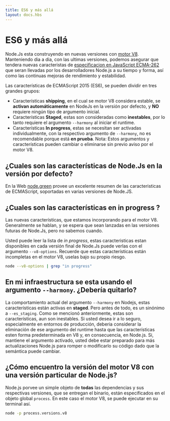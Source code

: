 ```yaml
---
title: ES6 y más allá
layout: docs.hbs
---
```

# ES6 y más allá

Node.Js esta construyendo en nuevas versiones con [motor V8](https://developers.google.com/v8/). Manteniendo dia a dia, con las ultimas versiones, podemos asegurar que tendera nuevas caracteristas de [especificacion en JavaScript ECMA-262 ](http://www.ecma-international.org/publications/standards/Ecma-262.htm) que seran llevadas por los desarrolladores Node.js a su tiempo y forma, así como las continuas mejoras de rendimiento y estabilidad.

Las características de ECMAScript 2015 (ES6), se pueden dividir en tres grandes grupos:

* Características **shipping**, en el cual se motor V8 considera estable, se **activan automáticamente** en NodeJs en la versión por defecto, y **NO** requiere ningún tipo de argumento inicial.
* Características **Staged**, estas son consideradas como **inestables**, por lo tanto requiere el argumento `--harmony` al iniciar el runtime.
* Características **In progress**, estas se necesitan ser activadas individualmente, con la respectivo argumento de `--harmony`, no es recomendable porque está **en prueba**. Nota: Estos argumentos y características pueden cambiar o eliminarse sin previo aviso por el motor V8.

## ¿Cuales son las características de Node.Js en la versión por defecto?

En la Web [node.green](http://node.green) provee un excelente resumen de las caracteristicas de ECMAScript, soportadas en varias versiones de Node.JS.

## ¿Cuales son las características en **in progress** ?

Las nuevas características, que estamos incorporando para el motor V8. Generalmente se hablan, y se espera que sean lanzadas en las versiones futuras de Node.Js, pero no sabemos cuando.

Usted puede leer la lista de *in progress*, estas caracteristicas estan disponibles en cada versión final de Node.Js puede verlas con el argumento `--v8-options`. Recuerde que estas características están incompletas en el motor V8, uselas bajo su propio riesgo.

```bash
node --v8-options | grep "in progress"
```

## En mi infraestructura se esta usando el argumento `--harmony`. ¿Debería quitarlo?

La comportamiento actual del argumento `--harmony` en Nodejs, estas características están activas en **staged**. Pero antes de todo, es un sinónimo a `--es_staging`. Como se mencionó anteriormente, estas son características, aun son inestables. Si usted desea ir a lo seguro, especialmente en entornos de producción, deberia considerar la eliminación de ese argumento del runtime hasta que las características esten forma predeterminada en V8 y, en consecuencia, en Node.js. Si, mantiene el argumento activado, usted debe estar preparado para más actualizaciones Node.js para romper o modificarlo su código dado que la semántica puede cambiar.

## ¿Cómo encuentro la versión del motor V8 con una versión particular de Node.js?

Node.js porvee un simple objeto de **todas** las dependencias y sus respectivas versiones, que se entregan el binario, están especificados en el objeto global `process`. En este caso el motor V8, se puede ejecutar en su terminal así.

```bash
node -p process.versions.v8
```
